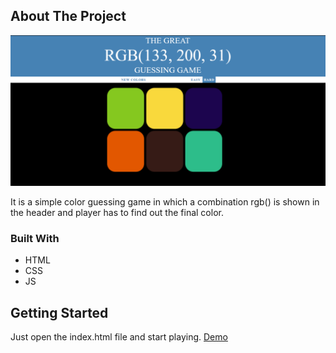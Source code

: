 <!-- ABOUT THE PROJECT -->
## About The Project

![Color Guessing Game](https://github.com/Udai1931/Color-Game-RGB-/blob/master/Untitled.png)

It is a simple color guessing game in which a combination rgb() is shown in the header and player has to find out the final color.

### Built With
* HTML
* CSS
* JS



<!-- GETTING STARTED -->
## Getting Started

Just open the index.html file and start playing. [Demo](https://game-rgb.netlify.app/)
